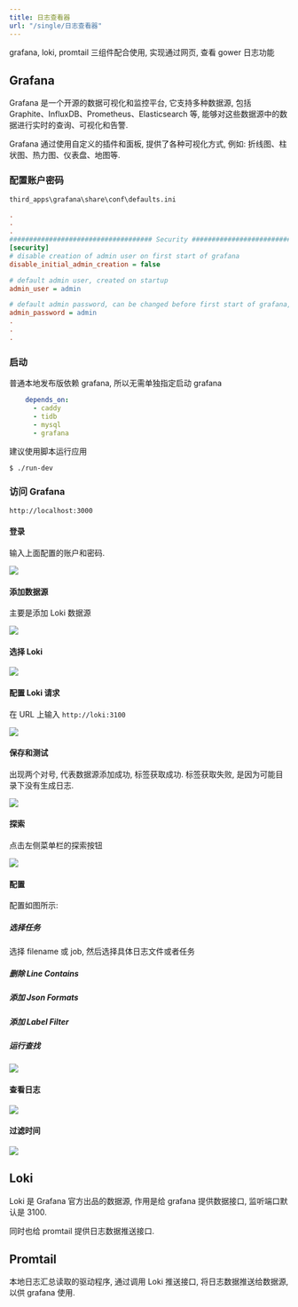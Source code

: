 ```yaml
---
title: 日志查看器
url: "/single/日志查看器"
---
```


grafana, loki, promtail 三组件配合使用, 实现通过网页, 查看 gower 日志功能

## Grafana

Grafana 是一个开源的数据可视化和监控平台, 它支持多种数据源, 包括 Graphite、InfluxDB、Prometheus、Elasticsearch 等, 能够对这些数据源中的数据进行实时的查询、可视化和告警.

Grafana 通过使用自定义的插件和面板, 提供了各种可视化方式, 例如: 折线图、柱状图、热力图、仪表盘、地图等.

### 配置账户密码

`third_apps\grafana\share\conf\defaults.ini`

```ini
.
.
.
#################################### Security ############################
[security]
# disable creation of admin user on first start of grafana
disable_initial_admin_creation = false

# default admin user, created on startup
admin_user = admin

# default admin password, can be changed before first start of grafana, or in profile settings
admin_password = admin
.
.
.
```

### 启动

普通本地发布版依赖 grafana, 所以无需单独指定启动 grafana

```yaml
    depends_on:
      - caddy
      - tidb
      - mysql
      - grafana
```

建议使用脚本运行应用

```shell
$ ./run-dev
```

### 访问 Grafana

`http://localhost:3000`

#### 登录

输入上面配置的账户和密码.

![](https://note.youdao.com/yws/api/personal/file/WEB1a6ce4fa1c210172e85349342b04c4b6?method=download&shareKey=7e40521c589102ce63a004b477a62039)

#### 添加数据源

主要是添加 Loki 数据源

![](https://note.youdao.com/yws/api/personal/file/WEBf5c6398bcd5ffbe9bf8d7d57e035a7ff?method=download&shareKey=11f226bd6f178a9cb1f38722640fc639)

#### 选择 Loki

![](https://note.youdao.com/yws/api/personal/file/WEB51d2e8d9fd2979546ed3cfe5182921ab?method=download&shareKey=bd72a5a2563eacef83aa00b31470e053)

#### 配置 Loki 请求

在 URL 上输入 `http://loki:3100`

![](https://note.youdao.com/yws/api/personal/file/WEB2489eaf999b8de7ab1fb5e46183d0293?method=download&shareKey=9f323201c41c64e2f967130b0d6b7a18)

#### 保存和测试

出现两个对号, 代表数据源添加成功, 标签获取成功. 标签获取失败, 是因为可能目录下没有生成日志.

![](https://note.youdao.com/yws/api/personal/file/WEBebdbcd155187c5efd35823223666cf2e?method=download&shareKey=c5cdd8d54e75c0e9652544a6d670e05e)

#### 探索

点击左侧菜单栏的探索按钮

![](https://note.youdao.com/yws/api/personal/file/WEB262503ac3eb439468a4d504103a2be54?method=download&shareKey=91957920cca8e5f13cee4c74ae4d0289)

#### 配置

配置如图所示:

##### 选择任务

选择 filename 或 job, 然后选择具体日志文件或者任务

##### 删除 Line Contains
##### 添加 Json Formats
##### 添加 Label Filter
##### 运行查找

![](https://note.youdao.com/yws/api/personal/file/WEB7f9a1631b2a2f2ffb2b847c8af533ab2?method=download&shareKey=ea036b856b22ec3e8a5b13ba2fc5f8f3)

#### 查看日志

![](https://note.youdao.com/yws/api/personal/file/WEB1cb9e0fbcc96ecdf6f4627b176b6521c?method=download&shareKey=14d95029cc1af03a27b6ce0ede074895)

#### 过滤时间

![](https://note.youdao.com/yws/api/personal/file/WEB06a1b23121f555021054b34c02643024?method=download&shareKey=236a8fc9a2f5b83ce57d84fa8e91d594)

## Loki

Loki 是 Grafana 官方出品的数据源, 作用是给 grafana 提供数据接口, 监听端口默认是 3100.

同时也给 promtail 提供日志数据推送接口.

## Promtail

本地日志汇总读取的驱动程序, 通过调用 Loki 推送接口, 将日志数据推送给数据源, 以供 grafana 使用.
